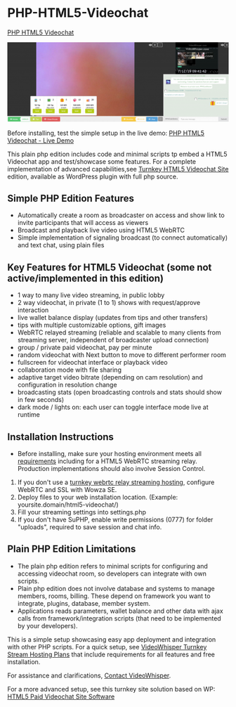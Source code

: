 # PHP-HTML5-Videochat

[PHP HTML5 Videochat](https://videowhisper.com/demos/html5-videochat/)

![PHP Live Streaming Webcam](/snapshots/h5a-2w-c.png)


Before installing, test the simple setup in the live demo:
[PHP HTML5 Videochat - Live Demo](https://videowhisper.com/demos/html5-videochat/)

This plain php edition includes code and minimal scripts tp embed a HTML5 Videochat app and test/showcase some features. 
For a complete implementation of advanced capabilities,see [Turnkey HTML5 Videochat Site](https://paidvideochat.com/html5-videochat/) edition, available as WordPress plugin with full php source.

## Simple PHP Edition Features
 * Automatically create a room as broadcaster on access and show link to invite participants that will access as viewers
 * Broadcast and playback live video using HTML5 WebRTC
 * Simple implementation of signaling broadcast (to connect automatically) and text chat, using plain files

##  Key Features for HTML5 Videochat (some not active/implemented in this edition)
 * 1 way to many live video streaming, in public lobby
 * 2 way videochat, in private (1 to 1) shows with request/approve interaction
 * live wallet balance display (updates from tips and other transfers)
 * tips with multiple customizable options, gift images
 * WebRTC relayed streaming (reliable and scalable to many clients from streaming server, independent of broadcaster upload connection)
 * group / private  paid videochat, pay per minute
 * random videochat with Next button to move to different performer room
 * fullscreen for videochat interface or playback video
 * collaboration mode with file sharing
 * adaptive target video bitrate (depending on cam resolution) and configuration in resolution change
 * broadcasting stats (open broadcasting controls and stats should show in few seconds)
 * dark mode / lights on: each user can toggle interface mode live at runtime

## Installation Instructions
 * Before installing, make sure your hosting environment meets all [requirements](https://videowhisper.com/?p=Requirements) including for a HTML5 WebRTC streaming relay. Production implementations should also involve Session Control. 
  
 1. If you don't use a [turnkey webrtc relay streaming hosting](https://webrtchost.com/hosting-plans/), configure WebRTC and SSL with Wowza SE.
 2. Deploy files to your web installation location. (Example: yoursite.domain/html5-videochat/)
 3. Fill your streaming settings into settings.php
 4. If you don't have SuPHP, enable write permissions (0777) for folder "uploads", required to save session and chat info.

## Plain PHP Edition Limitations
 * The plain php edition refers to minimal scripts for configuring and accessing videochat room, so developers can integrate with own scripts. 
 * Plain php edition does not involve database and systems to manage members, rooms, billing. These depend on framework you want to integrate, plugins, database, member system. 
 * Applications reads parameters, wallet balance and other data with ajax calls from framework/integration scripts (that need to be implemented by your developers).


This is a simple setup showcasing easy app deployment and integration with other PHP scripts. 
For a quick setup, see [VideoWhisper Turnkey Stream Hosting Plans](https://webrtchost.com/hosting-plans/) that include requirements for all features and free installation.

For assistance and clarifications, [Contact VideoWhisper](https://videowhisper.com/tickets_submit.php).


For a more advanced setup, see this turnkey site solution based on WP: 
[HTML5 Paid Videochat Site Software](https://paidvideochat.com/html5-videochat/) 


